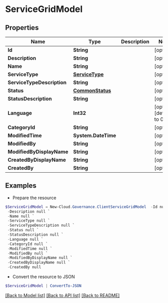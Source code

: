 # ServiceGridModel
## Properties

Name | Type | Description | Notes
------------ | ------------- | ------------- | -------------
**Id** | **String** |  | [optional] 
**Description** | **String** |  | [optional] 
**Name** | **String** |  | [optional] 
**ServiceType** | [**ServiceType**](ServiceType.md) |  | [optional] 
**ServiceTypeDescription** | **String** |  | [optional] 
**Status** | [**CommonStatus**](CommonStatus.md) |  | [optional] 
**StatusDescription** | **String** |  | [optional] 
**Language** | **Int32** |  | [optional] [default to 0]
**CategoryId** | **String** |  | [optional] 
**ModifiedTime** | **System.DateTime** |  | [optional] 
**ModifiedBy** | **String** |  | [optional] 
**ModifiedByDisplayName** | **String** |  | [optional] 
**CreatedByDisplayName** | **String** |  | [optional] 
**CreatedBy** | **String** |  | [optional] 

## Examples

- Prepare the resource
```powershell
$ServiceGridModel = New-Cloud.Governance.ClientServiceGridModel  -Id null `
 -Description null `
 -Name null `
 -ServiceType null `
 -ServiceTypeDescription null `
 -Status null `
 -StatusDescription null `
 -Language null `
 -CategoryId null `
 -ModifiedTime null `
 -ModifiedBy null `
 -ModifiedByDisplayName null `
 -CreatedByDisplayName null `
 -CreatedBy null
```

- Convert the resource to JSON
```powershell
$ServiceGridModel | ConvertTo-JSON
```

[[Back to Model list]](../README.md#documentation-for-models) [[Back to API list]](../README.md#documentation-for-api-endpoints) [[Back to README]](../README.md)

